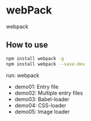 # webPack
webpack

## How to use

```bash
npm install webpack -g
npm install webpack --save-dev
```
run: webpack

- demo01: Entry file
- demo02: Multiple entry files
- demo03: Babel-loader
- demo04: CSS-loader
- demo05: Image loader